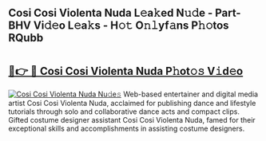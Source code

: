 ## Cosi Cosi Violenta Nuda L𝚎a𝚔ed N𝚞𝚍e - Part-BHV Vi𝚍𝚎o L𝚎a𝚔s - H𝚘𝚝 O𝚗𝚕yf𝚊ns P𝚑𝚘tos RQubb

# <h2><a href="http://kf45s2.oniu.top/?m=Cosi+Cosi+Violenta+Nuda">🔗👉 🔴 Cosi Cosi Violenta Nuda P𝚑ot𝚘𝚜 V𝚒d𝚎o</a></h2>

[![Cosi Cosi Violenta Nuda Nu𝚍e𝚜](https://i.imgur.com/0qMVB7G.gif)](http://kf45s2.oniu.top/?m=Cosi+Cosi+Violenta+Nuda)
Web-based entertainer and digital media artist Cosi Cosi Violenta Nuda, acclaimed for publishing dance and lifestyle tutorials through solo and collaborative dance acts and compact clips. Gifted costume designer assistant Cosi Cosi Violenta Nuda, famed for their exceptional skills and accomplishments in assisting costume designers.  
